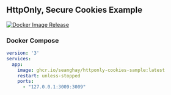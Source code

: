 ## HttpOnly, Secure Cookies Example

[![Docker Image Release](https://github.com/seanghay/httponly-cookies-sample/actions/workflows/ci.yml/badge.svg)](https://github.com/seanghay/httponly-cookies-sample/actions/workflows/ci.yml)

### Docker Compose

```yml
version: '3'
services:
  app: 
    image: ghcr.io/seanghay/httponly-cookies-sample:latest
    restart: unless-stopped 
    ports:
      - "127.0.0.1:3009:3009"
```